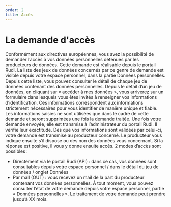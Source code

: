 ```yaml
---
order: 2
title: Accès
---
```



# La demande d'accès
Conformément aux directives européennes, vous avez la possibilité de demander l’accès à vos données personnelles détenues par les producteurs de données. Cette demande est réalisable depuis le portail Rudi.
La liste des jeux de données concernés par ce genre de demande est visible depuis votre espace personnel, dans la partie Données personnelles.
Depuis cette liste, vous pouvez consulter le détail de chaque jeu de données contenant des données personnelles.
Depuis le détail d’un jeu de données, en cliquant sur « accéder à mes données », vous arriverez sur un formulaire dans lesquels vous êtes invités à renseigner vos informations d’identification.
Ces informations correspondent aux informations strictement nécessaires pour vous identifier de manière unique et fiable. Les informations saisies ne sont utilisées que dans le cadre de cette demande et seront supprimées une fois la demande traitée.
Une fois votre demande envoyée, elle est transmise à l’administrateur du portail Rudi. Il vérifie leur exactitude. Dès que vos informations sont validées par celui-ci, votre demande est transmise au producteur concerné. Le producteur vous indique ensuite s’il dispose ou des non des données vous concernant. Si la réponse est positive, il vous y donne ensuite accès. 2 modes d’accès sont possibles :
* Directement via le portail Rudi (API) : dans ce cas, vos données sont consultables depuis votre espace personnel / dans le détail du jeu de données / onglet Données
* Par mail (OUT) : vous recevez un mail de la part du producteur contenant vos données personnelles.
À tout moment, vous pouvez consulter l’état de votre demande depuis votre espace personnel, partie « Données personnelles ».
Le traitement de votre demande peut prendre jusqu’à XX mois.
